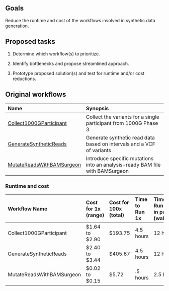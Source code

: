 ## Goals

Reduce the runtime and cost of the workflows involved in synthetic data generation.

## Proposed tasks

1. Determine which workflow(s) to prioritize.

2. Identify bottlenecks and propose streamlined approach.

3. Prototype proposed solution(s) and test for runtime and/or cost reductions.

## Original workflows

| Name | Synopsis |
|:---|:---|
| [Collect1000GParticipant](Collect-1000G-participant.md) | Collect the variants for a single participant from 1000G Phase 3 |
| [GenerateSyntheticReads](Generate-synthetic-reads.md) | Generate synthetic read data based on intervals and a VCF of variants |
| [MutateReadsWithBAMSurgeon](Mutate-reads-with-BAMSurgeon.md) | Introduce specific mutations into an analysis-ready BAM file with BAMSurgeon |

### Runtime and cost  

| Workflow Name                  	| Cost for 1x (range) 	| Cost for 100x (total)	| Time to Run 1x 	| Time to Run 100x in parallel (wallclock) 	|
|:--------------------------------	|:----------------	|:-----------	|:--------------------	|:-----------------------	|
| Collect1000GParticipant     	| $1.64 to $2.90 	| $193.75   	| 4.5 hours          	| 12 hours              	|
| GenerateSyntheticReads       	| $2.40 to $3.44 	| $405.67   	| 4.5 hours          	| 12 hours              	|
| MutateReadsWithBAMSurgeon   	| $0.02 to $0.15 	| $5.72     	| .5 hours           	| 2.5 hours             	|
